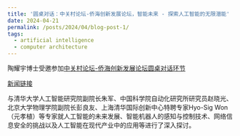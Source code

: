 ```yaml
---
title: '圆桌对话：中关村论坛-侨海创新发展论坛，智能未来 - 探索人工智能的无限潜能'
date: 2024-04-21
permalink: /posts/2024/04/blog-post-1/
tags:
  - artificial intelligence
  - computer architecture
---
```


陶耀宇博士受邀参加<a href="http://www.bjql.org.cn/html/1//189/190/10720.html">中关村论坛-侨海创新发展论坛圆桌对话环节</a>

<p><a href="http://www.bjql.org.cn/html/1//189/190/10720.html">新闻链接</a></p>

与清华大学人工智能研究院副院长朱军、中国科学院自动化研究所研究员赵晓光、北京大学物理学院副院长彭良友、上海清华国际创新中心特聘专家Hyo-Sig Won（元孝植）等专家就人工智能的未来发展、智能机器人的感知与控制技术、网络信息安全的挑战以及人工智能在现代产业中的应用等进行了深入探讨。

